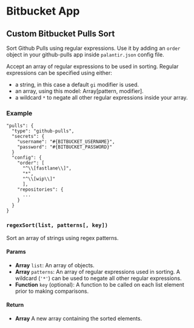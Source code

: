 # Bitbucket App

## Custom Bitbucket Pulls Sort

Sort Github Pulls using regular expressions. Use it by adding an `order` object in your github-pulls app inside `palantir.json` config file.

Accept an array of regular expressions to be used in sorting. Regular expressions can be specified using either:
- a string, in this case a default `gi` modifier is used.
- an array, using this model: Array[pattern, modifier].
- a wildcard `*` to negate all other regular expressions inside your array.

### Example

```
"pulls": {
  "type": "github-pulls",
  "secrets": {
    "username": "#{BITBUCKET_USERNAME}",
    "password": "#{BITBUCKET_PASSWORD}"
  }
  "config": {
    "order": [
      "^\\[fastlane\\]",
      "*",
      "^\\[wip\\]"
      ],
    "repositories": {
      ...
    }
  }
}
```

### `regexSort(list, patterns[, key])`
Sort an array of strings using regex patterns.

#### Params

- **Array** `list`: An array of objects.
- **Array** `patterns`: An array of regular expressions used in sorting. A wildcard (`'*'`) can be used to negate all other regular expressions.
- **Function** `key` (optional): A function to be called on each list element prior to making comparisons.

#### Return
- **Array** A new array containing the sorted elements.
